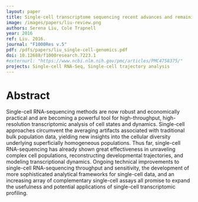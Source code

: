 ```yaml
---
layout: paper
title: Single-cell transcriptome sequencing recent advances and remaining challenges
image: /images/papers/liu-review.png
authors: Serena Liu, Cole Trapnell
year: 2016
ref: Liu. 2016.
journal: "F1000Res v.5"
pdf: /pdfs/papers/liu_single-cell-genomics.pdf
doi: 10.12688/f1000research.7223.1
#externurl: "https://www.ncbi.nlm.nih.gov/pmc/articles/PMC4758375/"
projects: Single-cell RNA-Seq, Single-cell trajectory analysis
---
```


# Abstract

Single-cell RNA-sequencing methods are now robust and economically practical and are becoming a powerful tool for high-throughput, high-resolution transcriptomic analysis of cell states and dynamics. Single-cell approaches circumvent the averaging artifacts associated with traditional bulk population data, yielding new insights into the cellular diversity underlying superficially homogeneous populations. Thus far, single-cell RNA-sequencing has already shown great effectiveness in unraveling complex cell populations, reconstructing developmental trajectories, and modeling transcriptional dynamics. Ongoing technical improvements to single-cell RNA-sequencing throughput and sensitivity, the development of more sophisticated analytical frameworks for single-cell data, and an increasing array of complementary single-cell assays all promise to expand the usefulness and potential applications of single-cell transcriptomic profiling.
